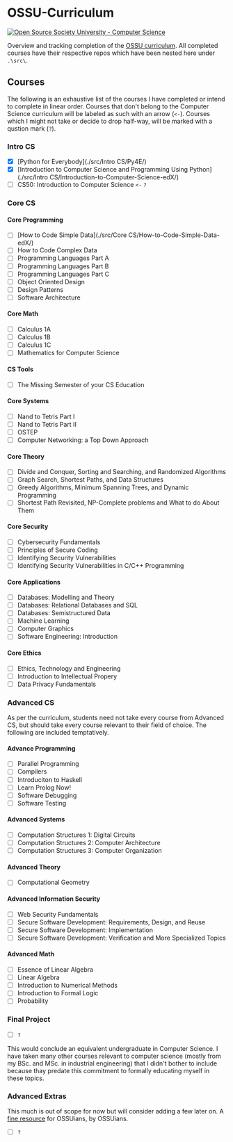 # OSSU-Curriculum

[![Open Source Society University - Computer Science](https://img.shields.io/badge/OSSU-computer--science-blue.svg)](https://github.com/ossu/computer-science)

Overview and tracking completion of the [OSSU curriculum](https://github.com/ossu/computer-science). All completed courses have their respective repos which have been nested here under `.\src\`.

## Courses

The following is an exhaustive list of the courses I have completed or intend to complete in linear order. Courses that don't belong to the Computer Science curriculum will be labeled as such with an arrow (`<-`). Courses which I might not take or decide to drop half-way, will be marked with a qustion mark (`?`).

### Intro CS

- [x] [Python for Everybody](./src/Intro CS/Py4E/)
- [x] [Introduction to Computer Science and Programming Using Python](./src/Intro CS/Introduction-to-Computer-Science-edX/)
- [ ] CS50: Introduction to Computer Science `<-` `?`

### Core CS

#### Core Programming

- [ ] [How to Code Simple Data](./src/Core CS/How-to-Code-Simple-Data-edX/)
- [ ] How to Code Complex Data
- [ ] Programming Languages Part A
- [ ] Programming Languages Part B
- [ ] Programming Languages Part C
- [ ] Object Oriented Design
- [ ] Design Patterns
- [ ] Software Architecture

#### Core Math

- [ ] Calculus 1A
- [ ] Calculus 1B
- [ ] Calculus 1C
- [ ] Mathematics for Computer Science

#### CS Tools

- [ ] The Missing Semester of your CS Education

#### Core Systems

- [ ] Nand to Tetris Part I
- [ ] Nand to Tetris Part II
- [ ] OSTEP
- [ ] Computer Networking: a Top Down Approach

#### Core Theory

- [ ] Divide and Conquer, Sorting and Searching, and Randomized Algorithms
- [ ] Graph Search, Shortest Paths, and Data Structures
- [ ] Greedy Algorithms, Minimum Spanning Trees, and Dynamic Programming
- [ ] Shortest Path Revisited, NP-Complete problems and What to do About Them

#### Core Security

- [ ] Cybersecurity Fundamentals
- [ ] Principles of Secure Coding
- [ ] Identifying Security Vulnerabilities
- [ ] Identifying Security Vulnerabilities in C/C++ Programming

#### Core Applications

- [ ] Databases: Modelling and Theory
- [ ] Databases: Relational Databases and SQL
- [ ] Databases: Semistructured Data
- [ ] Machine Learning
- [ ] Computer Graphics
- [ ] Software Engineering: Introduction

#### Core Ethics
- [ ] Ethics, Technology and Engineering
- [ ] Introduction to Intellectual Propery
- [ ] Data Privacy Fundamentals

### Advanced CS

As per the curriculum, students need not take every course from Advanced CS, but should take every course relevant to their field of choice. The following are included temptatively.

#### Advance Programming

- [ ] Parallel Programming
- [ ] Compilers
- [ ] Introduciton to Haskell
- [ ] Learn Prolog Now!
- [ ] Software Debugging
- [ ] Software Testing

#### Advanced Systems

- [ ] Computation Structures 1: Digital Circuits
- [ ] Computation Structures 2: Computer Architecture
- [ ] Computation Structures 3: Computer Organization

#### Advanced Theory

- [ ] Computational Geometry

#### Advanced Information Security

- [ ] Web Security Fundamentals
- [ ] Secure Software Development: Requirements, Design, and Reuse
- [ ] Secure Software Development: Implementation
- [ ] Secure Software Development: Verification and More Specialized Topics

#### Advanced Math

- [ ] Essence of Linear Algebra
- [ ] Linear Algebra
- [ ] Introduction to Numerical Methods
- [ ] Introduction to Formal Logic
- [ ] Probability

### Final Project

-  [ ] `?`

This would conclude an equivalent undergraduate in Computer Science. I have taken many other courses relevant to computer science (mostly from my BSc. and MSc. in industrial engineering) that I didn't bother to include because thay predate this commitment to formally educating myself in these topics.

### Advanced Extras

This much is out of scope for now but will consider adding a few later on. A [fine resource](https://github.com/ossu/computer-science/blob/master/extras/courses.md) for OSSUians, by OSSUians.

- [ ] `?`

